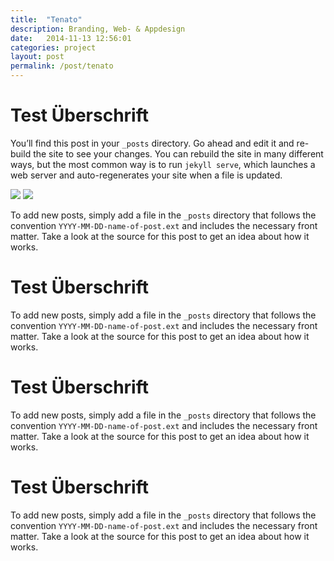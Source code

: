 ```yaml
---
title:  "Tenato"
description: Branding, Web- & Appdesign
date:   2014-11-13 12:56:01
categories: project
layout: post
permalink: /post/tenato
---
```


# Test Überschrift

You’ll find this post in your `_posts` directory. Go ahead and edit it and re-build the site to see your changes. You can rebuild the site in many different ways, but the most common way is to run `jekyll serve`, which launches a web server and auto-regenerates your site when a file is updated.

<img src="http://housetohome.media.ipcdigital.co.uk/96/00000f6d8/6afe_orh550w550/Bay-watch.jpg" class="post-pic-100">
<img src="http://housetohome.media.ipcdigital.co.uk/96/00000f6d8/6afe_orh550w550/Bay-watch.jpg" class="post-pic-100">


To add new posts, simply add a file in the `_posts` directory that follows the convention `YYYY-MM-DD-name-of-post.ext` and includes the necessary front matter. Take a look at the source for this post to get an idea about how it works.

# Test Überschrift

To add new posts, simply add a file in the `_posts` directory that follows the convention `YYYY-MM-DD-name-of-post.ext` and includes the necessary front matter. Take a look at the source for this post to get an idea about how it works.

# Test Überschrift

To add new posts, simply add a file in the `_posts` directory that follows the convention `YYYY-MM-DD-name-of-post.ext` and includes the necessary front matter. Take a look at the source for this post to get an idea about how it works.

# Test Überschrift

To add new posts, simply add a file in the `_posts` directory that follows the convention `YYYY-MM-DD-name-of-post.ext` and includes the necessary front matter. Take a look at the source for this post to get an idea about how it works.